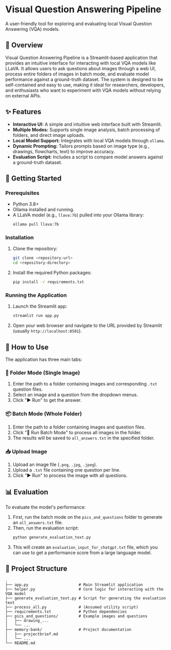 # Visual Question Answering Pipeline

A user-friendly tool for exploring and evaluating local Visual Question Answering (VQA) models.

## 🌟 Overview

Visual Question Answering Pipeline is a Streamlit-based application that provides an intuitive interface for interacting with local VQA models like LLaVA. It allows users to ask questions about images through a web UI, process entire folders of images in batch mode, and evaluate model performance against a ground-truth dataset. The system is designed to be self-contained and easy to use, making it ideal for researchers, developers, and enthusiasts who want to experiment with VQA models without relying on external APIs.

## ✨ Features

*   **Interactive UI:** A simple and intuitive web interface built with Streamlit.
*   **Multiple Modes:** Supports single image analysis, batch processing of folders, and direct image uploads.
*   **Local Model Support:** Integrates with local VQA models through `ollama`.
*   **Dynamic Prompting:** Tailors prompts based on image type (e.g., drawings, flowcharts, text) to improve accuracy.
*   **Evaluation Script:** Includes a script to compare model answers against a ground-truth dataset.

## 🚀 Getting Started

### Prerequisites

*   Python 3.8+
*   Ollama installed and running.
*   A LLaVA model (e.g., `llava:7b`) pulled into your Ollama library:
    ```bash
    ollama pull llava:7b
    ```

### Installation

1.  Clone the repository:
    ```bash
    git clone <repository-url>
    cd <repository-directory>
    ```
2.  Install the required Python packages:
    ```bash
    pip install -r requirements.txt
    ```

### Running the Application

1.  Launch the Streamlit app:
    ```bash
    streamlit run app.py
    ```
2.  Open your web browser and navigate to the URL provided by Streamlit (usually `http://localhost:8501`).

## 🔧 How to Use

The application has three main tabs:

### 📂 Folder Mode (Single Image)

1.  Enter the path to a folder containing images and corresponding `.txt` question files.
2.  Select an image and a question from the dropdown menus.
3.  Click "▶️ Run" to get the answer.

### 📦 Batch Mode (Whole Folder)

1.  Enter the path to a folder containing images and question files.
2.  Click "🚀 Run Batch Mode" to process all images in the folder.
3.  The results will be saved to `all_answers.txt` in the specified folder.

### 📥 Upload Image

1.  Upload an image file (`.png`, `.jpg`, `.jpeg`).
2.  Upload a `.txt` file containing one question per line.
3.  Click "▶️ Run" to process the image with all questions.

## 📊 Evaluation

To evaluate the model's performance:

1.  First, run the batch mode on the `pics_and_questions` folder to generate an `all_answers.txt` file.
2.  Then, run the evaluation script:
    ```bash
    python generate_evaluation_text.py
    ```
3.  This will create an `evaluation_input_for_chatgpt.txt` file, which you can use to get a performance score from a large language model.

## 📂 Project Structure

```
.
├── app.py                      # Main Streamlit application
├── helper.py                   # Core logic for interacting with the VQA model
├── generate_evaluation_text.py # Script for generating the evaluation text
├── process_all.py              # (Assumed utility script)
├── requirements.txt            # Python dependencies
├── pics_and_questions/         # Example images and questions
│   ├── drawing_...
│   └── ...
├── memory-bank/                # Project documentation
│   ├── projectbrief.md
│   └── ...
└── README.md